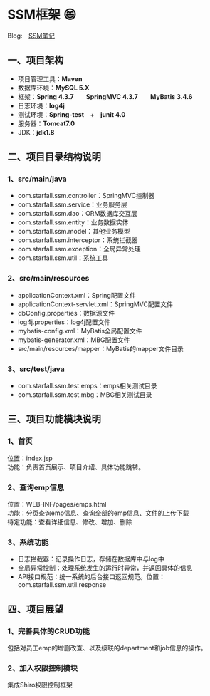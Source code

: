 # SSM框架 :smile:
Blog:&emsp;[SSM笔记](https://blog.csdn.net/shaohe18362202126/article/details/87127653)  
## 一、项目架构
+ 项目管理工具：**Maven**  
+ 数据库环境：**MySQL 5.X**  
+ 框架：**Spring 4.3.7**&emsp;&emsp;**SpringMVC 4.3.7**&emsp;&emsp;**MyBatis 3.4.6**  
+ 日志环境：**log4j**
+ 测试环境：**Spring-test**&emsp;+&emsp;**junit 4.0**  
+ 服务器：**Tomcat7.0**
+ JDK：**jdk1.8**

## 二、项目目录结构说明

### 1、src/main/java
+ com.starfall.ssm.controller：SpringMVC控制器
+ com.starfall.ssm.service：业务服务层
+ com.starfall.ssm.dao：ORM数据库交互层
+ com.starfall.ssm.entity：业务数据实体
+ com.starfall.ssm.model：其他业务模型
+ com.starfall.ssm.interceptor：系统拦截器
+ com.starfall.ssm.exception：全局异常处理
+ com.starfall.ssm.util：系统工具

### 2、src/main/resources
+ applicationContext.xml：Spring配置文件
+ applicationContext-servlet.xml：SpringMVC配置文件
+ dbConfig.properties：数据源文件
+ log4j.properties：log4j配置文件
+ mybatis-config.xml：MyBatis全局配置文件
+ mybatis-generator.xml：MBG配置文件
+ src/main/resources/mapper：MyBatis的mapper文件目录

### 3、src/test/java
+ com.starfall.ssm.test.emps：emps相关测试目录
+ com.starfall.ssm.test.mbg：MBG相关测试目录

## 三、项目功能模块说明
### 1、首页
位置：index.jsp  
功能：负责首页展示、项目介绍、具体功能跳转。

### 2、查询emp信息
位置：WEB-INF/pages/emps.html  
功能：分页查询emp信息、查询全部的emp信息、文件的上传下载  
待定功能：查看详细信息、修改、增加、删除

### 3、系统功能
+ 日志拦截器：记录操作日志，存储在数据库中与log中
+ 全局异常控制：处理系统发生的运行时异常，并返回具体的信息
+ API接口规范：统一系统的后台接口返回规范。位置：com.starfall.ssm.util.response

## 四、项目展望
### 1、完善具体的CRUD功能
包括对员工emp的增删改查、以及级联的department和job信息的操作。
### 2、加入权限控制模块
集成Shiro权限控制框架
